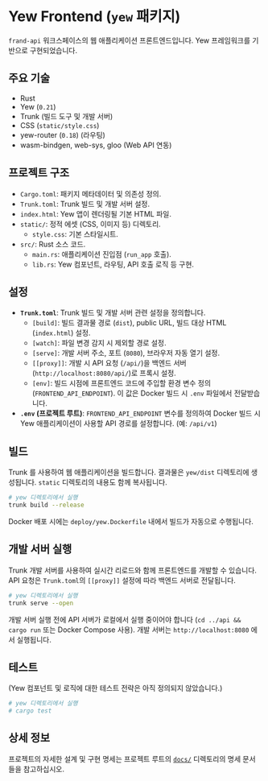 # Yew Frontend (`yew` 패키지)

`frand-api` 워크스페이스의 웹 애플리케이션 프론트엔드입니다. Yew 프레임워크를 기반으로 구현되었습니다.

## 주요 기술

*   Rust
*   Yew (`0.21`)
*   Trunk (빌드 도구 및 개발 서버)
*   CSS (`static/style.css`)
*   yew-router (`0.18`) (라우팅)
*   wasm-bindgen, web-sys, gloo (Web API 연동)

## 프로젝트 구조

*   `Cargo.toml`: 패키지 메타데이터 및 의존성 정의.
*   `Trunk.toml`: Trunk 빌드 및 개발 서버 설정.
*   `index.html`: Yew 앱이 렌더링될 기본 HTML 파일.
*   `static/`: 정적 에셋 (CSS, 이미지 등) 디렉토리.
    *   `style.css`: 기본 스타일시트.
*   `src/`: Rust 소스 코드.
    *   `main.rs`: 애플리케이션 진입점 (`run_app` 호출).
    *   `lib.rs`: Yew 컴포넌트, 라우팅, API 호출 로직 등 구현.

## 설정

*   **`Trunk.toml`**: Trunk 빌드 및 개발 서버 관련 설정을 정의합니다.
    *   `[build]`: 빌드 결과물 경로 (`dist`), public URL, 빌드 대상 HTML (`index.html`) 설정.
    *   `[watch]`: 파일 변경 감지 시 제외할 경로 설정.
    *   `[serve]`: 개발 서버 주소, 포트 (`8080`), 브라우저 자동 열기 설정.
    *   `[[proxy]]`: 개발 시 API 요청 (`/api/`)을 백엔드 서버 (`http://localhost:8080/api/`)로 프록시 설정.
    *   `[env]`: 빌드 시점에 프론트엔드 코드에 주입할 환경 변수 정의 (`FRONTEND_API_ENDPOINT`). 이 값은 Docker 빌드 시 `.env` 파일에서 전달받습니다.
*   **`.env` (프로젝트 루트)**: `FRONTEND_API_ENDPOINT` 변수를 정의하여 Docker 빌드 시 Yew 애플리케이션이 사용할 API 경로를 설정합니다. (예: `/api/v1`)

## 빌드

Trunk 를 사용하여 웹 애플리케이션을 빌드합니다. 결과물은 `yew/dist` 디렉토리에 생성됩니다. `static` 디렉토리의 내용도 함께 복사됩니다.

```bash
# yew 디렉토리에서 실행
trunk build --release
```
Docker 배포 시에는 `deploy/yew.Dockerfile` 내에서 빌드가 자동으로 수행됩니다.

## 개발 서버 실행

Trunk 개발 서버를 사용하여 실시간 리로드와 함께 프론트엔드를 개발할 수 있습니다. API 요청은 `Trunk.toml`의 `[[proxy]]` 설정에 따라 백엔드 서버로 전달됩니다.

```bash
# yew 디렉토리에서 실행
trunk serve --open
```
개발 서버 실행 전에 API 서버가 로컬에서 실행 중이어야 합니다 (`cd ../api && cargo run` 또는 Docker Compose 사용). 개발 서버는 `http://localhost:8080` 에서 실행됩니다.

## 테스트

(Yew 컴포넌트 및 로직에 대한 테스트 전략은 아직 정의되지 않았습니다.)

```bash
# yew 디렉토리에서 실행
# cargo test
```

## 상세 정보

프로젝트의 자세한 설계 및 구현 명세는 프로젝트 루트의 [`docs/`](../../docs/) 디렉토리의 명세 문서들을 참고하십시오.
